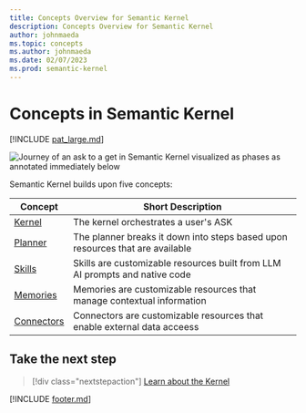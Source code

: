 ```yaml
---
title: Concepts Overview for Semantic Kernel
description: Concepts Overview for Semantic Kernel
author: johnmaeda
ms.topic: concepts
ms.author: johnmaeda
ms.date: 02/07/2023
ms.prod: semantic-kernel
---
```


# Concepts in Semantic Kernel

[!INCLUDE [pat_large.md](../includes/pat_large.md)]

![Journey of an ask to a get in Semantic Kernel visualized as phases as annotated immediately below](media/fullview.png)

Semantic Kernel builds upon five concepts:

| Concept | Short Description |
|---|---|
| [Kernel](kernel) | The kernel orchestrates a user's ASK |
| [Planner](planner)| The planner breaks it down into steps based upon resources that are available |
| [Skills](skills)| Skills are customizable resources built from LLM AI prompts and native code |
| [Memories](memories)| Memories are customizable resources that manage contextual information |
| [Connectors](Connectors)| Connectors are customizable resources that enable external data acceess |

## Take the next step

> [!div class="nextstepaction"]
> [Learn about the Kernel](kernel)

[!INCLUDE [footer.md](../includes/footer.md)]
